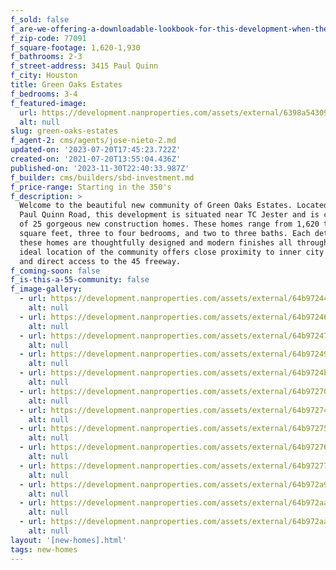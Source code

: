 ```yaml
---
f_sold: false
f_are-we-offering-a-downloadable-lookbook-for-this-development-when-they-submit-their-contact-info: false
f_zip-code: 77091
f_square-footage: 1,620-1,930
f_bathrooms: 2-3
f_street-address: 3415 Paul Quinn
f_city: Houston
title: Green Oaks Estates
f_bedrooms: 3-4
f_featured-image:
  url: https://development.nanproperties.com/assets/external/6398a54309eabeefbc320102_rmm_2199-hdr.jpg
  alt: null
slug: green-oaks-estates
f_agent-2: cms/agents/jose-nieto-2.md
updated-on: '2023-07-20T17:45:23.722Z'
created-on: '2021-07-20T13:55:04.436Z'
published-on: '2023-11-30T22:40:33.987Z'
f_builder: cms/builders/sbd-investment.md
f_price-range: Starting in the 350's
f_description: >
  Welcome to the beautiful new community of Green Oaks Estates. Located at 3415
  Paul Quinn Road, this development is situated near TC Jester and is comprised
  of 25 gorgeous new construction homes. These homes range from 1,620 to 1,930
  square feet, three to four bedrooms, and two to three baths. Each detail of
  these homes are thoughtfully designed and modern finishes all throughout. The
  ideal location of the community offers close proximity to inner city living
  and direct access to the 45 freeway.
f_coming-soon: false
f_is-this-a-55-community: false
f_image-gallery:
  - url: https://development.nanproperties.com/assets/external/64b9724420dcc2ab5f01139f_rmm_2040-hdr.jpg
    alt: null
  - url: https://development.nanproperties.com/assets/external/64b9724694cd549e6e10714b_rmm_2037-hdr.jpg
    alt: null
  - url: https://development.nanproperties.com/assets/external/64b97247fd32c1107e5dc9a6_rmm_2025-hdr.jpg
    alt: null
  - url: https://development.nanproperties.com/assets/external/64b9724914944482a0f5433b_rmm_2010-hdr.jpg
    alt: null
  - url: https://development.nanproperties.com/assets/external/64b9724b1d18e13c5cc7ec13_rmm_1971-hdr.jpg
    alt: null
  - url: https://development.nanproperties.com/assets/external/64b97270fb8f192a2ab5a2b8_rmm_2052-hdr.jpg
    alt: null
  - url: https://development.nanproperties.com/assets/external/64b972741d18e13c5cc8006a_rmm_2055-hdr.jpg
    alt: null
  - url: https://development.nanproperties.com/assets/external/64b9727514944482a0f56ee1_rmm_2058-hdr.jpg
    alt: null
  - url: https://development.nanproperties.com/assets/external/64b9727694cd549e6e109c4c_rmm_2070-hdr.jpg
    alt: null
  - url: https://development.nanproperties.com/assets/external/64b9727714944482a0f56fa2_rmm_2085-hdr.jpg
    alt: null
  - url: https://development.nanproperties.com/assets/external/64b972a9cb64a83b630f9b1d_rmm_2133-hdr.jpg
    alt: null
  - url: https://development.nanproperties.com/assets/external/64b972aa2358acc4a7ef65ac_rmm_2130-hdr-2.jpg
    alt: null
  - url: https://development.nanproperties.com/assets/external/64b972aae42f8ea9e918f619_rmm_2142-hdr.jpg
    alt: null
layout: '[new-homes].html'
tags: new-homes
---
```



